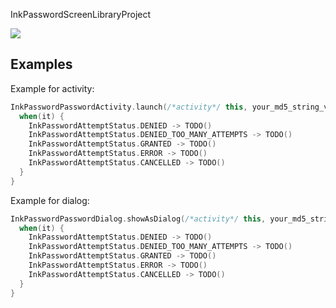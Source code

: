 InkPasswordScreenLibraryProject

[![](https://jitpack.io/v/inlacou/InkPasswordScreen.svg)](https://jitpack.io/#inlacou/InkPasswordScreen)

## Examples

Example for activity:
```kt
InkPasswordPasswordActivity.launch(/*activity*/ this, your_md5_string_variable, "name of your first pet", /*attempts*/ 3) {
  when(it) {
    InkPasswordAttemptStatus.DENIED -> TODO()
    InkPasswordAttemptStatus.DENIED_TOO_MANY_ATTEMPTS -> TODO()
    InkPasswordAttemptStatus.GRANTED -> TODO()
    InkPasswordAttemptStatus.ERROR -> TODO()
    InkPasswordAttemptStatus.CANCELLED -> TODO()
  }
}
```

Example for dialog:
```kt
InkPasswordPasswordDialog.showAsDialog(/*activity*/ this, your_md5_string_variable, "name of your grandmother", /*attempts*/ 3) {
  when(it) {
    InkPasswordAttemptStatus.DENIED -> TODO()
    InkPasswordAttemptStatus.DENIED_TOO_MANY_ATTEMPTS -> TODO()
    InkPasswordAttemptStatus.GRANTED -> TODO()
    InkPasswordAttemptStatus.ERROR -> TODO()
    InkPasswordAttemptStatus.CANCELLED -> TODO()
  }
}
```
